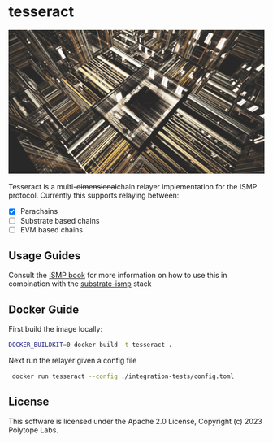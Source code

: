 # tesseract

<img src="assets/tesseract.jpg" />

Tesseract is a multi-~~dimensional~~chain relayer implementation for the ISMP protocol. Currently this supports relaying between:

- [x] Parachains
- [ ] Substrate based chains
- [ ] EVM based chains

## Usage Guides

Consult the [ISMP book](https://substrate-ismp.polytope.technology) for more information on how to use this in combination with the [substrate-ismp](https://github.com/polytope-labs/substrate-ismp) stack

## Docker Guide

First build the image locally:

```bash
DOCKER_BUILDKIT=0 docker build -t tesseract .
```

Next run the relayer given a config file

```bash
 docker run tesseract --config ./integration-tests/config.toml
```

## License

This software is licensed under the Apache 2.0 License, Copyright (c) 2023 Polytope Labs.